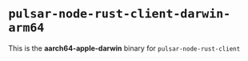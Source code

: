 # `pulsar-node-rust-client-darwin-arm64`

This is the **aarch64-apple-darwin** binary for `pulsar-node-rust-client`
